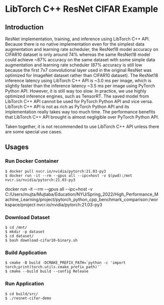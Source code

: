# LibTorch C++ ResNet CIFAR Example

## Introduction

ResNet implementation, training, and inference using LibTorch C++ API. Because there is no native implementation even for the simplest data augmentation and learning rate scheduler, the ResNet18 model accuracy on CIFAR10 dataset is only around 74% whereas the same ResNet18 model could achieve ~87% accuracy on the same dataset with some simple data augmentation and learning rate scheduler (87% accuracy is still low because the first 7x7 convolutional layer used in the original ResNet was optimized for ImageNet dataset rather than CIFAR10 dataset). The ResNet18 inference latency using LibTorch C++ API is ~3.0 ms per image, which is slightly faster than the inference latency ~3.5 ms per image using PyTorch Python API. However, it is still way too slow. In practice, we use highly optimized inference engines, such as TensorRT. The saved model from LibTorch C++ API cannot be used for PyTorch Python API and vice versa. LibTorch C++ API is not as rich as PyTorch Python API and its implementation really takes way too much time. The performance benefits that LibTorch C++ API brought is almost negligible over PyTorch Python API.

Taken together, it is not recommended to use LibTorch C++ API unless there are some special use cases.

## Usages

### Run Docker Container

```
$ docker pull nvcr.io/nvidia/pytorch:21.03-py3
$ docker run -it --rm --gpus all --ipc=host -v $(pwd):/mnt nvcr.io/nvidia/pytorch:21.03-py3
```

docker run -it --rm --gpus all --ipc=host -v C:/Users/mujta/Mujtaba/Education/NYU/Spring_2022/High_Performance_Machine_Learning/project/pytorch_python_cpp_benchmark_comparison:/workspace/project nvcr.io/nvidia/pytorch:21.03-py3

### Download Dataset

```
$ cd /mnt/
$ mkdir -p dataset
$ cd dataset/
$ bash download-cifar10-binary.sh
```

### Build Application

```
$ cmake -B build -DCMAKE_PREFIX_PATH=`python -c 'import torch;print(torch.utils.cmake_prefix_path)'`
$ cmake --build build --config Release
```

### Run Application

```
$ cd build/src/
$ ./resnet-cifar-demo
```
